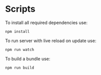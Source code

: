 # Scripts

To install all required dependencies use:

```
npm install
```

To run server with live reload on update use:

```
npm run watch
```

To build a bundle use:

```
npm run build
```
